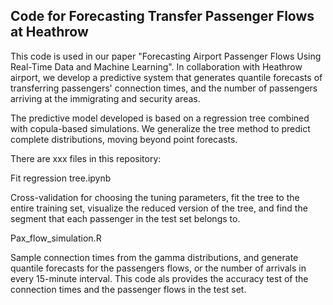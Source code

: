 ## Code for Forecasting Transfer Passenger Flows at Heathrow

This code is used in our paper "Forecasting Airport Passenger Flows Using Real-Time Data and Machine Learning". In collaboration with Heathrow airport, we develop a predictive system that generates quantile forecasts of transferring passengers' connection times, and the number of passengers arriving at the immigrating and security areas.

The predictive model developed is based on a regression tree combined with copula-based simulations. We generalize the tree method to predict complete distributions, moving beyond point forecasts.

There are xxx files in this repository: 


Fit regression tree.ipynb 

Cross-validation for choosing the tuning parameters, fit the tree to the entire training set, visualize the reduced version of the tree, and find the segment that each passenger in the test set belongs to.
                                
Pax_flow_simulation.R

Sample connection times from the gamma distributions, and generate quantile forecasts for the passengers flows, or the number of arrivals in every 15-minute interval. This code als provides the accuracy test of the connection times and the passenger flows in the test set.
